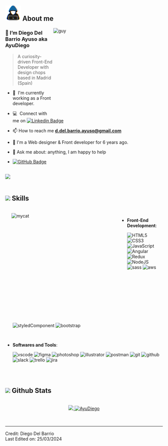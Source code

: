 ## <picture><img src = "https://github.com/0xAbdulKhalid/0xAbdulKhalid/raw/main/assets/mdImages/about_me.gif" width = 50px></picture> **About me**

<img align="right" height="270px" alt="guy" width="350" src="https://media4.giphy.com/media/v1.Y2lkPTc5MGI3NjExOTExNGF0bjF1cGUxdTFrbzJsN2RlbXoyeTNyODlnYmswanNneHYyOCZlcD12MV9pbnRlcm5hbF9naWZfYnlfaWQmY3Q9Zw/7NoNw4pMNTvgc/giphy.gif" /> </a>

### 👋 I’m Diego Del Barrio Ayuso aka AyuDiego

> A curiosity-driven Front-End Developer with design chops based in Madrid (Spain)
> <br />

- 🌱 &nbsp;I'm currently working as a Front developer.
- :computer: &nbsp;Connect with me on [![Linkedin Badge](https://img.shields.io/badge/LinkedIn-blue?style=flat&logo=Linkedin&logoColor=white)](https://www.linkedin.com/in/diegodelbarrio/)
- 📫 How to reach me **d.del.barrio.ayuso@gmail.com**
- 📝 I'm a Web designer & Front developer for 6 years ago.
- 💬 Ask me about: anything, I am happy to help

- <a href="https://github.com/AyuDiego?tab=followers"><img src="https://img.shields.io/github/followers/AyuDiego?label=Followers&style=social" alt="GitHub Badge"></a>
  <br><br>

<img src="https://user-images.githubusercontent.com/73097560/115834477-dbab4500-a447-11eb-908a-139a6edaec5c.gif"><br><br>

## <img src="https://media2.giphy.com/media/QssGEmpkyEOhBCb7e1/giphy.gif?cid=ecf05e47a0n3gi1bfqntqmob8g9aid1oyj2wr3ds3mg700bl&rid=giphy.gif" width ="25"><b> Skills</b>
<br>
<img align="left" height="350" alt="mycat" width="350"  hspace="20" src="https://avatars.githubusercontent.com/u/48926563?v=4" />
 

<p align="center">

- **Front-End Development**:

  <img  alt="HTML5" src="https://img.shields.io/badge/html5-%23E34F26.svg?style=for-the-badge&logo=html5&logoColor=white"/>
  <img  alt="CSS3" src="https://img.shields.io/badge/css3-%231572B6.svg?style=for-the-badge&logo=css3&logoColor=white"/>
  <img  alt="JavaScript" src="https://img.shields.io/badge/javascript-%23323330.svg?style=for-the-badge&logo=javascript&logoColor=%23F7DF1E"/>
  <img  alt="Angular" src="https://img.shields.io/badge/-Angular-%23B52E31.svg?style=for-the-badge&logo=angular&logoColor=%23B52E31&color=black">
  <img  alt="Redux" src="https://img.shields.io/badge/redux-%23593d88.svg?style=for-the-badge&logo=redux&logoColor=white"/>    
  <img  alt="NodeJS" src="https://img.shields.io/badge/node.js-%2343853D.svg?style=for-the-badge&logo=node-dot-js&logoColor=white"/> 
  <img  alt="sass" src ="https://img.shields.io/badge/Sass-CC6699?style=for-the-badge&logo=sass&logoColor=white"/>  
  <img  alt="aws" src ="https://img.shields.io/badge/Amazon_AWS-232F3E?style=for-the-badge&logo=amazon-aws&logoColor=white"/> 
  <img  alt="styledComponent" src ="https://img.shields.io/badge/styled--components-DB7093?style=for-the-badge&logo=styled-components&logoColor=white"/>
  <img  alt="bootstrap" src ="https://img.shields.io/badge/Bootstrap-563D7C?style=for-the-badge&logo=bootstrap&logoColor=white"/>

<br>

- **Softwares and Tools**:

  <img  alt="vscode" src="https://img.shields.io/badge/Visual_Studio_Code-0078D4?style=for-the-badge&logo=visual%20studio%20code&logoColor=white"/> 
  <img  alt="figma" src="https://img.shields.io/badge/Figma-F24E1E?style=for-the-badge&logo=figma&logoColor=white"/>
  <img  alt="photoshop" src="https://img.shields.io/badge/-Photoshop-05122A?style=for-the-badge&logo=adobe-photoshop"/>
  <img  alt="illustrator" src="https://img.shields.io/badge/Adobe_Illustrator-FF9A00?style=for-the-badge&logo=adobe-illustrator&logoColor=white"/>
  <img  alt="postman" src="https://img.shields.io/badge/Postman-FF6C37?style=for-the-badge&logo=postman&logoColor=white"/>
  <img  alt="git" src="https://img.shields.io/badge/Git-F05032?style=for-the-badge&logo=git&logoColor=white"/>
  <img  alt="github" src="https://img.shields.io/badge/GitHub-100000?style=for-the-badge&logo=github&logoColor=white"/>
  <img  alt="slack" src="https://img.shields.io/badge/Slack-4A154B?style=for-the-badge&logo=slack&logoColor=white"/>
  <img  alt="trello" src="https://img.shields.io/badge/Trello-0052CC?style=for-the-badge&logo=trello&logoColor=white"/>
  <img  alt="jira" src="https://img.shields.io/badge/Jira-0052CC?style=for-the-badge&logo=jira&logoColor=white"/>

 </p>
<br><br>

## <img src="https://media.giphy.com/media/iY8CRBdQXODJSCERIr/giphy.gif" width="35"><b> Github Stats </b>

<br>
<div align="center">

<a href="https://github.com/AyuDiego/">
  <img src="https://github-readme-stats.vercel.app/api?username=AyuDiego&include_all_commits=true&count_private=true&show_icons=true&line_height=20&title_color=7A7ADB&icon_color=2234AE&text_color=D3D3D3&bg_color=0,000000,130F40" width="450"/>
  <img src="https://github-readme-stats.vercel.app/api/top-langs?username=AyuDiego&show_icons=true&locale=en&layout=compact&line_height=20&title_color=7A7ADB&icon_color=2234AE&text_color=D3D3D3&bg_color=0,000000,130F40" width="375"  alt="AyuDiego"/>

</a>
</div>
<br>


<br>

---
Credit: <a herf="https://github.com/AyuDiego"> Diego Del Barrio </a><br />
Last Edited on: 25/03/2024
